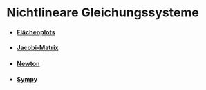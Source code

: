 # Nichtlineare Gleichungssysteme

* #### [Flächenplots](./flaechenplots)
* #### [Jacobi-Matrix](./jacobi-matrix)
* #### [Newton](./newton)
* #### [Sympy](./sympy)
